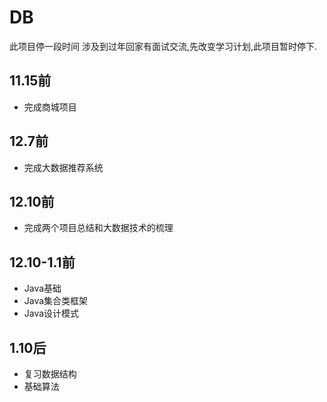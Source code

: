 # DB
此项目停一段时间
涉及到过年回家有面试交流,先改变学习计划,此项目暂时停下.
## 11.15前
* 完成商城项目
## 12.7前
* 完成大数据推荐系统
## 12.10前
* 完成两个项目总结和大数据技术的梳理
## 12.10-1.1前
* Java基础
* Java集合类框架
* Java设计模式
## 1.10后
* 复习数据结构
* 基础算法

